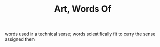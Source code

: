 ---
title: Art, Words Of
letter: A
permalink: "/definitions/art-words-of.html"
body: words used in a technical sense; words scientifically fit to carry the sense
  assigned them
published_at: '2018-07-07'
source: Black's Law Dictionary
layout: post
---